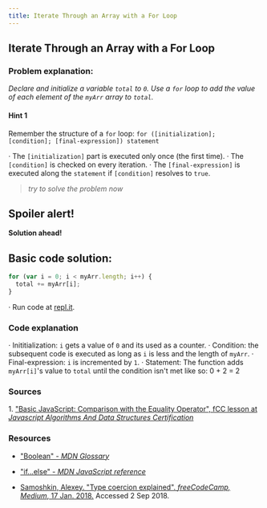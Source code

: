 ```yaml
---
title: Iterate Through an Array with a For Loop
---
```

## Iterate Through an Array with a For Loop
### Problem explanation:
_Declare and initialize a variable `total` to `0`. Use a `for` loop to add the value of each element of the `myArr` array to `total`._

#### Hint 1
Remember the structure of a `for` loop:
`for ([initialization]; [condition]; [final-expression])
   statement`
   
· The `[initialization]` part is executed only once (the first time).
· The `[condition]` is checked on every iteration.
· The `[final-expression]` is executed along the `statement` if `[condition]` resolves to `true`.
> _try to solve the problem now_


## Spoiler alert!

**Solution ahead!**

## Basic code solution:

```javascript
for (var i = 0; i < myArr.length; i++) {
  total += myArr[i];
}
```
·  Run code at [repl.it](https://repl.it/@AdrianSkar/Basic-JS-iterate-for-loop).

### Code explanation
· Inititialization: `i` gets a value of `0` and its used as a counter.
· Condition: the subsequent code is executed as long as `i` is less and the length of `myArr`.
· Final-expression: `i` is incremented by `1`.
· Statement: The function adds `myArr[i]`'s value to `total` until the condition isn't met like so:
	0 + 2 = 2 

### Sources
<span id="cite1">1</span>. ["Basic JavaScript: Comparison with the Equality Operator", fCC lesson at *Javascript Algorithms And Data Structures Certification*](https://learn.freecodecamp.org/javascript-algorithms-and-data-structures/basic-javascript/comparison-with-the-equality-operator)

### Resources
- ["Boolean" - *MDN Glossary*](https://developer.mozilla.org/en-US/docs/Glossary/Boolean)

- ["if...else" - *MDN JavaScript reference*](https://developer.mozilla.org/en-US/docs/Web/JavaScript/Reference/Statements/if...else)

- [Samoshkin, Alexey. "Type coercion explained". *freeCodeCamp, Medium*, 17 Jan. 2018.](https://medium.freecodecamp.org/js-type-coercion-explained-27ba3d9a2839) Accessed 2 Sep 2018. 


<!--stackedit_data:
eyJoaXN0b3J5IjpbMTA1MDI4OTk5NywtMTYyOTU2MTA1OSwtMT
YzNTcwNzUzMSwtNTE3MjIzNjM1LDY4NTY3NTE0OSwtODI1MzA1
NDgsLTE5MzQ4OTMyNSwyMDUyOTk1ODYwLDE1NjEwMDE3NTcsMT
gzNzU1MjI5MywtMTE1MDEzMzI2NywxNTEzODQ2MjA0LC0yMTQ2
NzY0NDQ3LC0yNDA2MDcwNTUsMjEzNTYwMTYyNCw4MTUyMzY5NT
gsODIwODE1Mjg3LC0xMTU2NDMyNjI2LC01OTg5MjU0MDYsLTk5
MjM0NjI5N119
-->